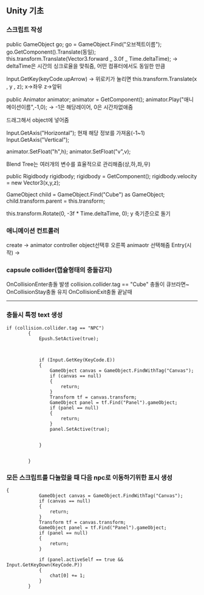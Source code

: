 ## Unity 기초

### 스크립트 작성

public GameObject go;
go = GameObject.Find("오브젝트이름");
go.GetComponent<Transform>().Translate(동일);
this.transform.Translate(Vector3.forward _ 3.0f _ Time.deltaTime); -> deltaTime은 시간의 싱크로율을 맞춰줌, 어떤 컴퓨터에서도 동일한 만큼

Input.GetKey(keyCode.upArrow) -> 위로키가 눌리면
this.transform.Translate(x , y , z); x->좌우 z->앞뒤

public Animator animator;
animator = GetComponent<Animator>();
animator.Play("애니메이션이름",-1,0); -> -1은 해당레이어, 0은 시간차없애줌

드래그해서 object에 넣어줌

Input.GetAxis("Horizontal"); 현재 해당 정보를 가져옴(-1~1)
Input.GetAxis("Vertical");

animator.SetFloat("h",h);
animator.SetFloat("v",v);

Blend Tree는 여러개의 변수를 효율적으로 관리해줌(상,하,좌,우)

public Rigidbody rigidbody;
rigidbody = GetComponent<Rigidbody>();
rigidbody.velocity = new Vector3(x,y,z);

GameObject child = GameObject.Find("Cube") as GameObject;
child.transform.parent = this.transform;

this.transform.Rotate(0, -3f \* Time.deltaTime, 0); y 축기준으로 돌기

### 애니메이션 컨트롤러

create -> animator controller
object선택후 오른쪽 animaotr 선택해줌
Entry(시작) ->

### capsule collider(캡슐형태의 충돌감지)

OnCollisionEnter충돌 발생
collision.collider.tag == "Cube" 충돌이 큐브라면~
OnCollisionStay충돌 유지
OnCollisionExit충돌 끝날때

---

### 충돌시 특정 text 생성

```
if (collision.collider.tag == "NPC")
        {
            Epush.SetActive(true);



            if (Input.GetKey(KeyCode.E))
            {
                GameObject canvas = GameObject.FindWithTag("Canvas");
                if (canvas == null)
                {
                    return;
                }
                Transform tf = canvas.transform;
                GameObject panel = tf.Find("Panel").gameObject;
                if (panel == null)
                {
                    return;
                }
                panel.SetActive(true);


            }


        }
```

### 모든 스크립트를 다눌렀을 때 다음 npc로 이동하기위한 표시 생성

```
{
            GameObject canvas = GameObject.FindWithTag("Canvas");
            if (canvas == null)
            {
                return;
            }
            Transform tf = canvas.transform;
            GameObject panel = tf.Find("Panel").gameObject;
            if (panel == null)
            {
                return;
            }

            if (panel.activeSelf == true && Input.GetKeyDown(KeyCode.P))
            {
                chat[0] += 1;
            }
        }
```
